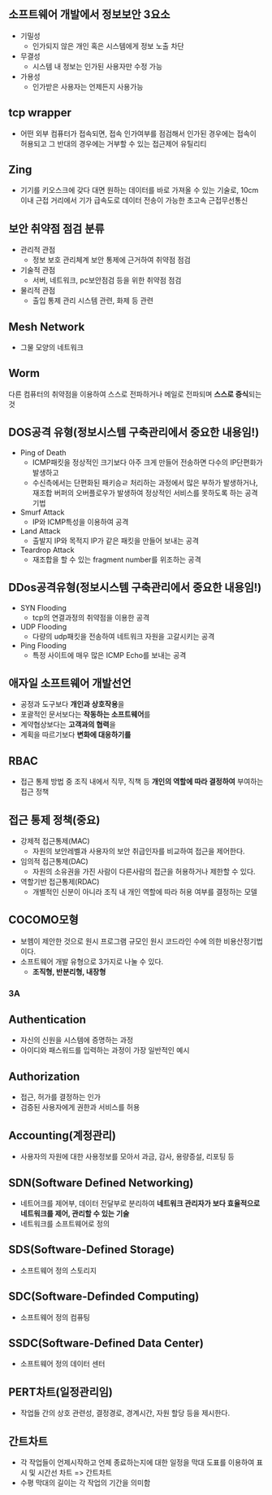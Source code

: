 ## 소프트웨어 개발에서 정보보안 3요소
- 기밀성
  - 인가되지 않은 개인 혹은 시스템에게 정보 노출 차단
- 무결성
  - 시스템 내 정보는 인가된 사용자만 수정 가능
- 가용성
  - 인가받은 사용자는 언제든지 사용가능

## tcp wrapper
- 어떤 외부 컴퓨터가 접속되면, 접속 인가여부를 점검해서 인가된 경우에는 접속이 허용되고 그 반대의 경우에는 거부할 수 있는 접근제어 유틸리티

## Zing
- 기기를 키오스크에 갖다 대면 원하는 데이터를 바로 가져올 수 있는 기술로, 10cm 이내 근접 거리에서 기가 급속도로 데이터 전송이 가능한 초고속 근접무선통신

## 보안 취약점 점검 분류
- 관리적 관점
  - 정보 보호 관리체계 보안 통제에 근거하여 취약점 점검
- 기술적 관점
  - 서버, 네트워크, pc보안점검 등을 위한 취약점 점검
- 물리적 관점
  - 출입 통제 관리 시스템 관련, 화제 등 관련

## Mesh Network
- 그물 모양의 네트워크

## Worm
다른 컴퓨터의 취약점을 이용하여 스스로 전파하거나 메일로 전파되며 **스스로 증식**되는것

## DOS공격 유형(정보시스템 구축관리에서 중요한 내용임!)
- Ping of Death
  - ICMP패킷을 정상적인 크기보다 아주 크게 만들어 전송하면 다수의 IP단편화가 발생하고 
  - 수신측에서는 단편화된 패키승ㄹ 처리하는 과정에서 많은 부하가 발생하거나, 재조합 버퍼의 오버플로우가 발생하여 정상적인 서비스를 못하도록 하는 공격기법
- Smurf Attack
  - IP와 ICMP특성을 이용하여 공격
- Land Attack
  - 출발지 IP와 목적지 IP가 같은 패킷을 만들어 보내는 공격
- Teardrop Attack
  - 재조합을 할 수 있는 fragment number를 위조하는 공격

## DDos공격유형(정보시스템 구축관리에서 중요한 내용임!)
- SYN Flooding
  - tcp의 연결과정의 취약점을 이용한 공격
- UDP Flooding
  - 다량의 udp패킷을 전송하여 네트워크 자원을 고갈시키는 공격
- Ping Flooding
  - 특정 사이트에 매우 많은 ICMP Echo를 보내는 공격

## 애자일 소프트웨어 개발선언
- 공정과 도구보다 **개인과 상호작용**을
- 포괄적인 문서보다는 **작동하는 소프트웨어**를
- 계약협상보다는 **고객과의 협력**을
- 계획을 따르기보다 **변화에 대응하기를**

## RBAC
- 접근 통제 방법 중 조직 내에서 직무, 직책 등 **개인의 역할에 따라 결정하여** 부여하는 접근 정책

## 접근 통제 정책(중요)
- 강제적 접근통제(MAC)
  - 자원의 보안레벨과 사용자의 보안 취급인자를 비교하여 접근을 제어한다.
- 임의적 접근통제(DAC)
  - 자원의 소유권을 가진 사람이 다른사람의 접근을 허용하거나 제한할 수 있다.
- 역할기반 접근통제(RDAC)
  - 개별적인 신분이 아니라 조직 내 개인 역할에 따라 허용 여부를 결정하는 모델

## COCOMO모형
- 보헴이 제안한 것으로 원시 프로그램 규모인 원시 코드라인 수에 의한 비용산정기법이다.
- 소프트웨어 개발 유형으로 3가지로 나눌 수 있다.
  - **조직형, 반분리형, 내장형**

### 3A
## Authentication
- 자신의 신원을 시스템에 증명하는 과정
- 아이디와 패스워드를 입력하는 과정이 가장 일반적인 예시

## Authorization
- 접근, 허가를 결정하는 인가
- 검증된 사용자에게 권한과 서비스를 허용

## Accounting(계정관리)
- 사용자의 자원에 대한 사용정보를 모아서 과금, 감사, 용량증설, 리포팅 등 

## SDN(Software Defined Networking)
- 네트어크를 제어부, 데이터 전달부로 분리하여 **네트워크 관리자가 보다 효율적으로 네트워크를 제어, 관리할 수 있는 기술**
- 네트워크를 소프트웨어로 정의

## SDS(Software-Defined Storage)
- 소프트웨어 정의 스토리지

## SDC(Software-Definded Computing)
- 소프트웨어 정의 컴퓨팅

## SSDC(Software-Defined Data Center)
- 소프트웨어 정의 데이터 센터

## PERT차트(일정관리임)
- 작업들 간의 상호 관련성, 결정경로, 경계시간, 자원 할당 등을 제시한다.

## 간트차트
- 각 작업들이 언제시작하고 언제 종료하는지에 대한 일정을 막대 도표를 이용하여 표시 및 시간선 차트 => 간트차트
- 수평 막대의 길이는 각 작업의 기간을 의미함